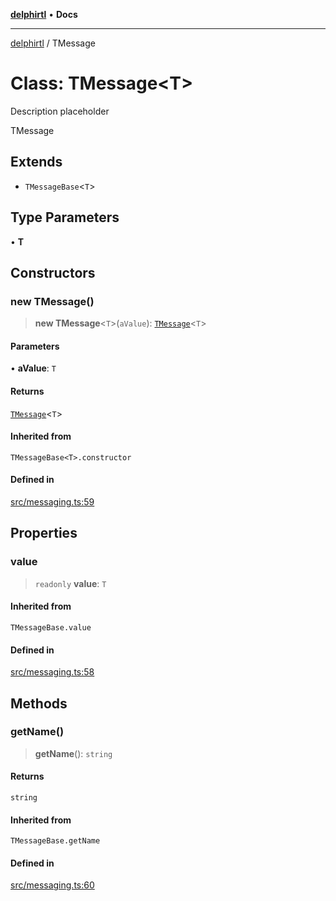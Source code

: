 [**delphirtl**](../README.md) • **Docs**

***

[delphirtl](../globals.md) / TMessage

# Class: TMessage\<T\>

Description placeholder

 TMessage

## Extends

- `TMessageBase`\<`T`\>

## Type Parameters

• **T**

## Constructors

### new TMessage()

> **new TMessage**\<`T`\>(`aValue`): [`TMessage`](TMessage.md)\<`T`\>

#### Parameters

• **aValue**: `T`

#### Returns

[`TMessage`](TMessage.md)\<`T`\>

#### Inherited from

`TMessageBase<T>.constructor`

#### Defined in

[src/messaging.ts:59](https://github.com/chuacw/delphirtl/blob/1d6969b8a199060a984c4375d6be1f0ffa838be2/src/messaging.ts#L59)

## Properties

### value

> `readonly` **value**: `T`

#### Inherited from

`TMessageBase.value`

#### Defined in

[src/messaging.ts:58](https://github.com/chuacw/delphirtl/blob/1d6969b8a199060a984c4375d6be1f0ffa838be2/src/messaging.ts#L58)

## Methods

### getName()

> **getName**(): `string`

#### Returns

`string`

#### Inherited from

`TMessageBase.getName`

#### Defined in

[src/messaging.ts:60](https://github.com/chuacw/delphirtl/blob/1d6969b8a199060a984c4375d6be1f0ffa838be2/src/messaging.ts#L60)

